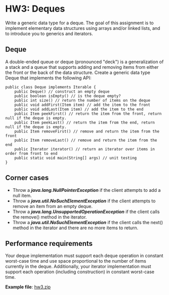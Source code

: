 # HW3: Deques

Write a generic data type for a deque. The goal of this assignment is to implement elementary data structures using arrays and/or linked lists, and to introduce you to generics and iterators.

## Deque
A double-ended queue or deque (pronounced "deck") is a generalization of a stack and a queue that supports adding and removing items from either the front or the back of the data structure. Create a generic data type Deque that implements the following API:

```
public class Deque implements Iterable {
    public Deque() // construct an empty deque
    public boolean isEmpty() // is the deque empty?
    public int size() // return the number of items on the deque
    public void addFirst(Item item) // add the item to the front
    public void addLast(Item item) // add the item to the end
    public Item peekFirst() // return the item from the front, return null if the deque is empty.
    public Item peekLast() // return the item from the end, return null if the deque is empty.
    public Item removeFirst() // remove and return the item from the front
    public Item removeLast() // remove and return the item from the end
    public Iterator iterator() // return an iterator over items in order from front to end
    public static void main(String[] args) // unit testing
}
```

## Corner cases
* Throw a ***java.lang.NullPointerException*** if the client attempts to add a null item.
* Throw a ***java.util.NoSuchElementException*** if the client attempts to remove an item from an empty deque.
* Throw a ***java.lang.UnsupportedOperationException*** if the client calls the remove() method in the iterator.
* Throw a ***java.util.NoSuchElementException*** if the client calls the next() method in the iterator and there are no more items to return.

## Performance requirements
Your deque implementation must support each deque operation in constant worst-case time and use space proportional to the number of items currently in the deque. Additionally, your iterator implementation must support each operation (including construction) in constant worst-case time. <br/>

**Example file**: [hw3.zip](https://github.com/andrewkgs/PDSA/blob/master/hw3/hw3.zip)
